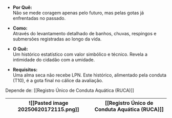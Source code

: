 - **Por Quê:**  
    Não se mede coragem apenas pelo futuro, mas pelas gotas já enfrentadas no passado.
    
- **Como:**  
    Através do levantamento detalhado de banhos, chuvas, respingos e submersões registradas ao longo da vida.
    
- **O Quê:**  
    Um histórico estatístico com valor simbólico e técnico. Revela a intimidade do cidadão com a umidade.
    
- **Requisitos:**  
    Uma alma seca não recebe LPN. Este histórico, alimentado pela conduta (T10), é a gota final no cálice da avaliação.

Depende de: [[Registro Único de Conduta Aquática (RUCA)]]


| ![[Pasted image 20250620172115.png]] | [[Registro Único de Conduta Aquática (RUCA)]]<br> |
| ------------------------------------ | ------------------------------------------------- |

